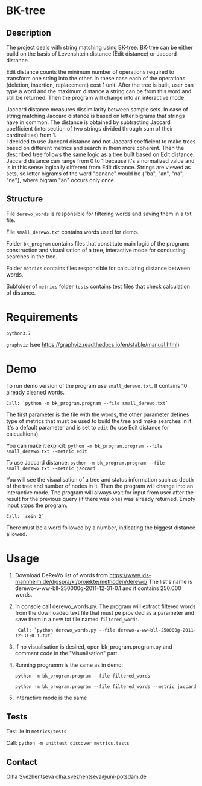 
# BK-tree

## Description

The project deals with string matching using BK-tree. 
BK-tree can be either build on the basis of Levenshtein distance (Edit distance) or Jaccard distance.

Edit distance counts the minimum number of operations required to transform one string into the other. In these case each of the operations 
(deletion, insertion, replacement) cost 1 unit.
After the tree is built,
user can type a word and the maximum distance a string can be from this word 
and still be returned. 
 Then the program will change into an interactive mode.

 Jaccard distance measures dissimilarity between sample sets.
 In case of string matching Jaccard distance is based on letter bigrams that strings have in common.
The distance is obtained by subtracting Jaccard coefficient
 (intersection of two strings divided through sum of their cardinalities) from 1.  
 I decided to use Jaccard distance  and not Jaccard coefficient 
 to make trees based on different metrics and search in them more coherent.
 Then the described tree follows the same logic as a tree built based on Edit distance. 
 Jaccard distance can range from 0 to 1 because 
 it's a normalized value and is in this sense logically different from Edit distance.
Strings are viewed as sets, so letter bigrams of the word "banane" would be {"ba", "an", "na", "ne"}, 
where bigram "an" occurs only once. 


## Structure
File `derewo_words` is responsible for filtering words and saving them in a txt file.

 File `small_derewo.txt` contains words used for demo.
 
 Folder `bk_program` contains files that constitute main logic of the program: 
 construction and visualisation of a tree, interactive mode for conducting  searches in the tree.

 Folder `metrics` contains files responsible for calculating distance between words.
 
  Subfolder of  `metrics` folder `tests` contains test files that check calculation of distance.


# Requirements
`python3.7`

`graphviz` (see https://graphviz.readthedocs.io/en/stable/manual.html)

  
# Demo
To run demo version of the program use  `small_derewo.txt`.
 It contains 10 already cleaned words. 
    
    Call: `python -m bk_program.program --file small_derewo.txt`

The first parameter is the file with the words, the other parameter defines type of metrics 
that must be used to build the tree and make searches in it. It's a default parameter and is set to
 `edit` (to use Edit distance for calcualtions)
 
 You can make it explicit: `python -m bk_program.program --file small_derewo.txt --metric edit`

To use Jaccard distance:  `python -m bk_program.program --file small_derewo.txt --metric jaccard`
 
 You will see the visualisation of a tree and 
 status information such as depth of the tree and number of nodes in it.
  Then the program will change into an interactive mode. 
The program will always wait for input from user
 after the result for the previous query  (if there was one) was already returned. 
 Empty input stops the program.
 
 
    Call: `sein 2`
 
There must be a word followed by a number, indicating the biggest distance allowed.

# Usage
1. Download DeReWo list of words from 
https://www.ids-mannheim.de/digspra/kl/projekte/methoden/derewo/
The list's name is derewo-v-ww-bll-250000g-2011-12-31-0.1  and it contains 250.000 words.

2. In console call derewo_words.py.
The program will extract filtered words from the downloaded text file 
that must pe provided as a parameter and save them in a new txt file named  `filtered_words`.
 
        Call: `python derewo_words.py --file derewo-v-ww-bll-250000g-2011-12-31-0.1.txt`

3. If no visualisation is desired, open  bk_program.program.py and comment code in the "Visualisation" part.
4. Running programm is the same as in demo:

    `python -m bk_program.program --file filtered_words`

    `python -m bk_program.program --file filtered_words --metric jaccard `

5. Interactive mode is the same



## Tests
Test lie in `metrics/tests`

Call:  `python -m unittest discover metrics.tests`

## Contact
Olha Svezhentseva <olha.svezhentseva@uni-potsdam.de>


